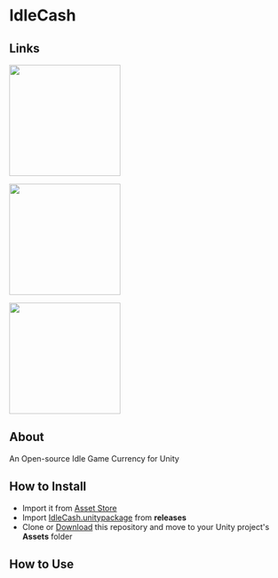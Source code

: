 # IdleCash

## Links

[<img src="https://makaka.org/wp-content/uploads/2022/02/new-unity-asset-store-badge-full.png" width="200" />][assetstore]

[<img src="https://images.squarespace-cdn.com/content/v1/5bbc502865019fe7b132cdc0/1619022573920-HXS3VG6DNLBH6NYX2963/discord-button.png" width="200" />][discord]

[<img src="https://cdn.buymeacoffee.com/buttons/v2/default-yellow.png" width="200" />][coffee]

[assetstore]: https://assetstore.unity.com/
[discord]: https://discord.gg/mKG9vkyEDX
[coffee]: https://www.buymeacoffee.com/emreberat
[releases]: https://github.com/EmreBeratKR/IdleCash/releases
[download]: https://github.com/EmreBeratKR/IdleCash/releases

## About

An Open-source Idle Game Currency for Unity

## How to Install

- Import it from [Asset Store][assetstore]
- Import [IdleCash.unitypackage][releases] from **releases**
- Clone or [Download][download] this repository and move to your Unity project's **Assets** folder

## How to Use
